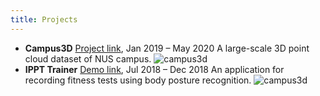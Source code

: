 ```yaml
---
title: Projects
---
```


- **Campus3D**
    [Project link](https://3d.dataset.site/), Jan 2019 – May 2020
    A large-scale 3D point cloud dataset of NUS campus.
    ![campus3d](/img/foe_preview.gif)
- **IPPT Trainer**
    [Demo link](https://alim.algorithmexchange.com/ippt-app/), Jul 2018 – Dec 2018
    An application for recording fitness tests using body posture recognition.
    ![campus3d](/img/foe_preview.gif)

